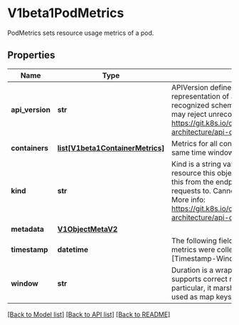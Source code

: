 # V1beta1PodMetrics

PodMetrics sets resource usage metrics of a pod.
## Properties
Name | Type | Description | Notes
------------ | ------------- | ------------- | -------------
**api_version** | **str** | APIVersion defines the versioned schema of this representation of an object. Servers should convert recognized schemas to the latest internal value, and may reject unrecognized values. More info: https://git.k8s.io/community/contributors/devel/sig-architecture/api-conventions.md#resources | [optional] 
**containers** | [**list[V1beta1ContainerMetrics]**](V1beta1ContainerMetrics.md) | Metrics for all containers are collected within the same time window. | 
**kind** | **str** | Kind is a string value representing the REST resource this object represents. Servers may infer this from the endpoint the kubernetes.client submits requests to. Cannot be updated. In CamelCase. More info: https://git.k8s.io/community/contributors/devel/sig-architecture/api-conventions.md#types-kinds | [optional] 
**metadata** | [**V1ObjectMetaV2**](V1ObjectMetaV2.md) |  | [optional] 
**timestamp** | **datetime** | The following fields define time interval from which metrics were collected from the interval [Timestamp-Window, Timestamp]. | 
**window** | **str** | Duration is a wrapper around time.Duration which supports correct marshaling to YAML and JSON. In particular, it marshals into strings, which can be used as map keys in json. | 

[[Back to Model list]](../README.md#documentation-for-models) [[Back to API list]](../README.md#documentation-for-api-endpoints) [[Back to README]](../README.md)


